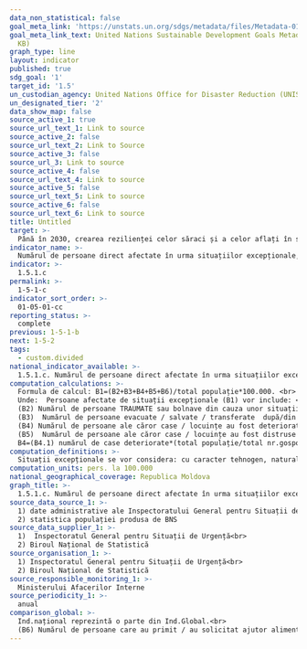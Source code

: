 ```yaml
---
data_non_statistical: false
goal_meta_link: 'https://unstats.un.org/sdgs/metadata/files/Metadata-01-05-01.pdf '
goal_meta_link_text: United Nations Sustainable Development Goals Metadata (PDF 224
  KB)
graph_type: line
layout: indicator
published: true
sdg_goal: '1'
target_id: '1.5'
un_custodian_agency: United Nations Office for Disaster Reduction (UNISDR)
un_designated_tier: '2'
data_show_map: false
source_active_1: true
source_url_text_1: Link to source
source_active_2: false
source_url_text_2: Link to Source
source_active_3: false
source_url_3: Link to source
source_active_4: false
source_url_text_4: Link to source
source_active_5: false
source_url_text_5: Link to source
source_active_6: false
source_url_text_6: Link to source
title: Untitled
target: >-
  Până în 2030, crearea rezilienței celor săraci și a celor aflați în situații vulnerabile și reducerea expunerii și vulnerabilității acestora la evenimente extreme legate de climă și alte șocuri și dezastre economice, sociale și de mediu
indicator_name: >-
  Numărul de persoane direct afectate în urma situațiilor excepționale, la 100000 de locuitori
indicator: >-
  1.5.1.c
permalink: >-
  1-5-1-c
indicator_sort_order: >-
  01-05-01-cc
reporting_status: >-
  complete
previous: 1-5-1-b
next: 1-5-2
tags:
  - custom.divided
national_indicator_available: >-
  1.5.1.c. Numărul de persoane direct afectate în urma situațiilor excepționale, la 100.000 de locuitori
computation_calculations: >-
  Formula de calcul: B1=(B2+B3+B4+B5+B6)/total populație*100.000. <br> 
  Unde:  Persoane afectate de situații excepționale (B1) vor include: <br> 
  (B2) Numărul de persoane TRAUMATE sau bolnave din cauza unor situații excepționale - DISPONIBIL; <br> 
  (B3)  Numărul de persoane evacuate / salvate / transferate  după/din cauza  situației excepționale - DISPONIBIL;  <br> 
  (B4) Numărul de persoane ale căror case / locuințe au fost deteriorate din cauza unor situații excepționale - SE PLANIFICA COLECTAREA DE DATE<br> 
  (B5)  Numărul de persoane ale căror case / locuințe au fost distruse din cauza unor situații excepționale - SE PLANIFICA;  ADITIONAL SE COLECTEAZĂ Numărul de persoane la care au fost afectate condițiile de activitate vitală. <br> 
  B4=(B4.1) numărul de case deteriorate*(total populație/total nr.gospodarii) - DISPONIBIL, B5=(B5.1) numărul de case distruse*(total populație/total nr.gospodarii) - DISPONIBIL.
computation_definitions: >-
  Situații excepționale se vor considera: cu caracter tehnogen, natural și biologico-social. Situațiile excepționale se împart în următoarele tipuri: de obiect, locale, teritoriale, naționale și transfrontaliere (HG 1076/16.11.2010).
computation_units: pers. la 100.000
national_geographical_coverage: Republica Moldova
graph_title: >-
  1.5.1.c. Numărul de persoane direct afectate în urma situațiilor excepționale, la 100.000 de locuitori
source_data_source_1: >-
  1) date administrative ale Inspectoratului General pentru Situații de Urgenta<br> 
  2) statistica populației produsa de BNS
source_data_supplier_1: >-
  1)  Inspectoratul General pentru Situații de Urgență<br> 
  2) Biroul Național de Statistică
source_organisation_1: >-
  1) Inspectoratul General pentru Situații de Urgență<br> 
  2) Biroul Național de Statistică
source_responsible_monitoring_1: >-
  Ministerului Afacerilor Interne
source_periodicity_1: >-
  anual
comparison_global: >-
  Ind.național reprezintă o parte din Ind.Global.<br> 
  (B6) Numărul de persoane care au primit / au solicitat ajutor alimentar [inclusiv alimente și non-alimentare], ajutor medical din cauza unor  situații excepționale - NU SE COLECTEAZA, dar in schimb se colectează NUMARUL DE PERSOANE LA CARE AU FoST AFECTATE CONDITIILE DE ACTIVITATE VITALA
---
```

